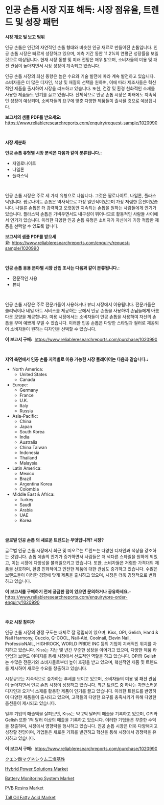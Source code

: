 <p><h1>인공 손톱 시장 지표 해독: 시장 점유율, 트렌드 및 성장 패턴</h1></p><p><strong>시장 개요 및 보고 범위</strong></p>
<p><p>인공 손톱은 인간의 자연적인 손톱 형태와 비슷한 인공 재료로 만들어진 손톱입니다. 인공 손톱 시장은 빠르게 성장하고 있으며, 예측 기간 동안 11.2%의 연평균 성장률을 보일 것으로 예상됩니다. 현재 시장 동향 및 미래 전망은 매우 밝으며, 소비자들의 미용 및 패션 관심이 높아지면서 시장 성장이 계속되고 있습니다.</p><p>인공 손톱 시장의 최신 동향은 높은 수요와 기술 발전에 따라 계속 발전하고 있습니다. 소비자들은 더 많은 디자인, 색상 및 재질의 선택을 원하며, 이에 따라 제조사들은 혁신적인 제품을 출시하여 시장을 리드하고 있습니다. 또한, 건강 및 환경 친화적인 소재를 사용한 제품들도 인기를 끌고 있습니다. 전체적으로 인공 손톱 시장은 미래에도 지속적인 성장이 예상되며, 소비자들의 요구에 맞춘 다양한 제품들이 출시될 것으로 예상됩니다.</p></p>
<p><strong>보고서의 샘플 PDF를 받으세요:</strong> <a href="https://www.reliableresearchreports.com/enquiry/request-sample/1020990">https://www.reliableresearchreports.com/enquiry/request-sample/1020990</a></p>
<p>&nbsp;</p>
<p><strong>시장 세분화</strong></p>
<p><strong>인공 손톱 유형별 시장 분석은 다음과 같이 분류됩니다.:</strong></p>
<p><ul><li>자일로나이트</li><li>나일론</li><li>플라스틱</li></ul></p>
<p>&nbsp;</p>
<p><p>인공 손톱 시장은 주로 세 가지 유형으로 나뉩니다. 그것은 짭로나이트, 나일론, 플라스틱입니다. 짭로나이트 손톱은 역사적으로 가장 일반적이었으며 가장 저렴한 옵션이었습니다. 나일론 손톱은 더 강력하고 오랫동안 지속되는 손톱을 원하는 사람들에게 인기가 있습니다. 플라스틱 손톱은 가벼우면서도 내구성이 뛰어나므로 활동적인 사람들 사이에서 인기가 있습니다. 이러한 다양한 인공 손톱 유형은 소비자가 자신에게 가장 적합한 제품을 선택할 수 있도록 합니다.</p></p>
<p><strong>보고서의 샘플 PDF를 받으세요:</strong>&nbsp;<a href="https://www.reliableresearchreports.com/enquiry/request-sample/1020990">https://www.reliableresearchreports.com/enquiry/request-sample/1020990</a></p>
<p>&nbsp;</p>
<p><strong> 인공 손톱 응용 분야별 시장 산업 조사는 다음과 같이 분류됩니다.:</strong></p>
<p><ul><li>전문적인 사용</li><li>뷰티</li></ul></p>
<p>&nbsp;</p>
<p><p>인공 손톱 시장은 주로 전문가들이 사용하거나 뷰티 시장에서 이용됩니다. 전문가들은 클리닉이나 네일 아트 서비스를 제공하는 곳에서 인공 손톱을 사용하여 손님들에게 아름다운 모양을 제공합니다. 미용 시장에서는 소비자들이 인공 손톱을 사용하여 자신의 손톱을 꾸며 예쁘게 꾸밀 수 있습니다. 이러한 인공 손톱은 다양한 스타일과 컬러로 제공되어 소비자들이 원하는 디자인을 선택할 수 있습니다.</p></p>
<p><strong>이 보고서 구매:</strong>&nbsp; <a href="https://www.reliableresearchreports.com/purchase/1020990">https://www.reliableresearchreports.com/purchase/1020990</a></p>
<p>&nbsp;</p>
<p><strong>지역 측면에서 인공 손톱 지역별로 이용 가능한 시장 플레이어는 다음과 같습니다.:</strong></p>
<p><ul>
    <li>
        North America:
        <ul>
            <li>United States</li>
            <li>Canada</li>
        </ul>
    </li>
    <li>
        Europe:
        <ul>
            <li>Germany</li>
            <li>France</li>
            <li>U.K.</li>
            <li>Italy</li>
            <li>Russia</li>
        </ul>
    </li>
    <li>
        Asia-Pacific:
        <ul>
            <li>China</li>
            <li>Japan</li>
            <li>South Korea</li>
            <li>India</li>
            <li>Australia</li>
            <li>China Taiwan</li>
            <li>Indonesia</li>
            <li>Thailand</li>
            <li>Malaysia</li>
        </ul>
    </li>
    <li>
        Latin America:
        <ul>
            <li>Mexico</li>
            <li>Brazil</li>
            <li>Argentina Korea</li>
            <li>Colombia</li>
        </ul>
    </li>
    <li>
        Middle East & Africa:
        <ul>
            <li>Turkey</li>
            <li>Saudi</li>
            <li>Arabia</li>
            <li>UAE</li>
            <li>Korea</li>
        </ul>
    </li>
    </ul></p>
<p>&nbsp;</p>
<p><strong>글로벌 인공 손톱 의 새로운 트렌드는 무엇입니까? 시장?</strong></p>
<p><p>글로벌 인공 손톱 시장에서 최근 및 떠오르는 트렌드는 다양한 디자인과 색상을 강조하는 것입니다. 손톱 예술의 인기가 증가하면서 사람들은 더 색다른 스타일을 원하게 되었고, 이는 시장에 다양성을 불러일으키고 있습니다. 또한, 소비자들은 저렴한 가격대의 제품을 선호하며, 환경 친화적이고 안전한 제품에 대한 관심도 증가하고 있습니다. 수많은 브랜드들이 이러한 경향에 맞게 제품을 출시하고 있으며, 시장은 더욱 경쟁적으로 변화하고 있습니다.</p></p>
<p><strong>이 보고서를 구매하기 전에 궁금한 점이 있으면 문의하거나 공유하세요.</strong>- <a href="https://www.reliableresearchreports.com/enquiry/pre-order-enquiry/1020990">https://www.reliableresearchreports.com/enquiry/pre-order-enquiry/1020990</a></p>
<p>&nbsp;</p>
<p><strong>주요 시장 참여자</strong></p>
<p><p>인공 손톱 시장의 경쟁 구도는 대체로 잘 정립되어 있으며, Kiss, OPI, Gelish, Hand & Nail Harmony, Cuccio, Q-COOL, Nail-Aid, Coolnail, Elevin Nail, ProfessioNAIL, HIGHROCK, WORLD PRIDE INC 등의 기업이 지배적인 위치를 차지하고 있습니다. Kiss는 지난 몇 년간 꾸준한 성장을 이어가고 있으며, 다양한 제품 라인업과 브랜드 이미지를 통해 시장에서 선도적인 역할을 하고 있습니다. OPI와 Gelish는 수많은 전문가와 소비자들로부터 높이 호평을 받고 있으며, 혁신적인 제품 및 트렌드를 제시하여 새로운 수요를 창출하고 있습니다.</p><p>시장규모는 지속적으로 증가하는 추세를 보이고 있으며, 소비자들의 미용 및 패션 관심이 높아지면서 인공 손톱 시장이 성장하고 있습니다. 최근 트렌드 중 하나는 자연스러운 디자인과 오가닉 소재를 활용한 제품이 인기를 끌고 있습니다. 이러한 트렌드를 반영하여 다양한 제품들이 출시되고 있으며, 고객들의 다양한 요구를 충족시키기 위해 다양한 옵션들이 제시되고 있습니다.</p><p>일부 기업의 매출액을 살펴보면, Kiss는 약 2억 달러의 매출을 기록하고 있으며, OPI와 Gelish 또한 1억 달러 이상의 매출을 기록하고 있습니다. 이러한 기업들은 꾸준한 수익을 창출하며, 시장에서 영향력을 행사하고 있습니다. 인공 손톱 시장은 더욱 다양해지고 성장할 전망이며, 기업들은 새로운 기회를 발견하고 혁신을 통해 시장에서 경쟁력을 유지하고 있습니다.</p></p>
<p><strong>이 보고서 구매:</strong>&nbsp;&nbsp;<a href="https://www.reliableresearchreports.com/purchase/1020990">https://www.reliableresearchreports.com/purchase/1020990</a></p>
<p><p><a href="https://github.com/ihabdkwlxs948/Market-Research-Report-List-1/blob/main/8227791189555.md">クエン酸マグネシウム二塩基性</a></p><p><a href="https://view.publitas.com/reportprime-1/hybrid-power-solutions-market-research-report-unlocks-analysis-on-the-market-financial-status-market-size-and-market-revenue-upto-2031/">Hybrid Power Solutions Market</a></p><p><a href="https://view.publitas.com/reportprime-1/battery-monitoring-system-market-provides-detailed-segmentation-of-this-market-based-on-type-application-and-region-and-forecast-for-the-period-from-2024-2031/">Battery Monitoring System Market</a></p><p><a href="https://issuu.com/reportprime-2/docs/pvb-resins-market-size-2030.pptx">PVB Resins Market</a></p><p><a href="https://github.com/Paul14Anderson63/Market-Research-Report-List-3/blob/main/tall-oil-fatty-acid-market.md">Tall Oil Fatty Acid Market</a></p></p>
